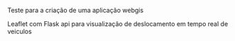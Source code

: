 Teste para a criação de uma aplicação webgis 

Leaflet com Flask api para visualização de deslocamento em tempo real de veiculos
